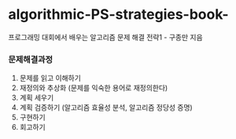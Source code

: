 # algorithmic-PS-strategies-book-
프로그래밍 대회에서 배우는 알고리즘 문제 해결 전략1 - 구종만 지음




### 문제해결과정
1. 문제를 읽고 이해하기
2. 재정의와 추상화 (문제를 익숙한 용어로 재정의한다)
3. 계획 세우기
4. 계획 검증하기 (알고리즘 효율성 분석, 알고리즘 정당성 증명)
5. 구현하기
6. 회고하기
